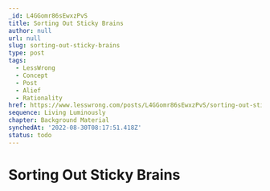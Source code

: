 ```yaml
---
_id: L4GGomr86sEwxzPvS
title: Sorting Out Sticky Brains
author: null
url: null
slug: sorting-out-sticky-brains
type: post
tags:
  - LessWrong
  - Concept
  - Post
  - Alief
  - Rationality
href: https://www.lesswrong.com/posts/L4GGomr86sEwxzPvS/sorting-out-sticky-brains
sequence: Living Luminously
chapter: Background Material
synchedAt: '2022-08-30T08:17:51.418Z'
status: todo
---
```


# Sorting Out Sticky Brains
